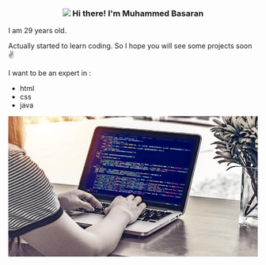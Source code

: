 
<!-- Heading -->
<h3 align="center"><img src = "https://raw.githubusercontent.com/MartinHeinz/MartinHeinz/master/wave.gif" width = 30px> Hi there! I'm Muhammed Basaran</h3>


I am 29 years old.

Actually started to learn coding. So I hope you will see some projects soon ✌


I want to be an expert in : 
- html
- css
- java

![MacBook im Einsatz](./MacCode.jpeg)

